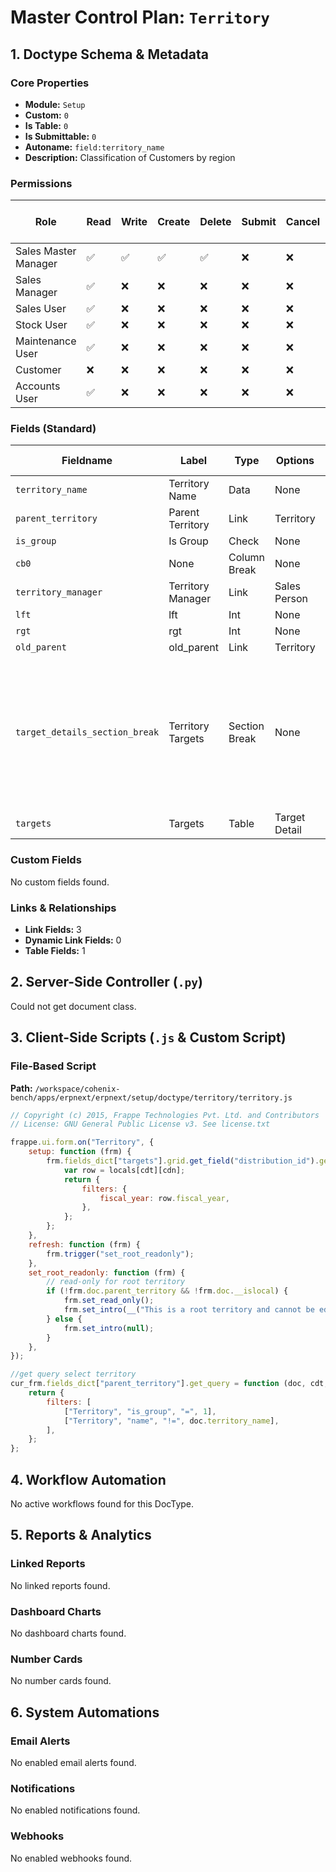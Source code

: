 # Master Control Plan: `Territory`

## 1. Doctype Schema & Metadata

### Core Properties
- **Module:** `Setup`
- **Custom:** `0`
- **Is Table:** `0`
- **Is Submittable:** `0`
- **Autoname:** `field:territory_name`
- **Description:** Classification of Customers by region

### Permissions
| Role | Read | Write | Create | Delete | Submit | Cancel | Amend | Report | Import | Export | Print | Email | Share | Set User Perms |
|---|---|---|---|---|---|---|---|---|---|---|---|---|---|---|
| Sales Master Manager | ✅ | ✅ | ✅ | ✅ | ❌ | ❌ | ❌ | ✅ | ✅ | ✅ | ✅ | ✅ | ✅ | ❌ |
| Sales Manager | ✅ | ❌ | ❌ | ❌ | ❌ | ❌ | ❌ | ✅ | ❌ | ❌ | ✅ | ✅ | ❌ | ❌ |
| Sales User | ✅ | ❌ | ❌ | ❌ | ❌ | ❌ | ❌ | ✅ | ❌ | ❌ | ✅ | ✅ | ❌ | ❌ |
| Stock User | ✅ | ❌ | ❌ | ❌ | ❌ | ❌ | ❌ | ❌ | ❌ | ❌ | ❌ | ❌ | ❌ | ❌ |
| Maintenance User | ✅ | ❌ | ❌ | ❌ | ❌ | ❌ | ❌ | ❌ | ❌ | ❌ | ❌ | ❌ | ❌ | ❌ |
| Customer | ❌ | ❌ | ❌ | ❌ | ❌ | ❌ | ❌ | ✅ | ❌ | ✅ | ✅ | ✅ | ✅ | ❌ |
| Accounts User | ✅ | ❌ | ❌ | ❌ | ❌ | ❌ | ❌ | ✅ | ❌ | ❌ | ✅ | ✅ | ✅ | ❌ |


### Fields (Standard)
| Fieldname | Label | Type | Options | Required | Hidden | Read Only | Default | Description |
|---|---|---|---|---|---|---|---|---|
| `territory_name` | Territory Name | Data | None | ✅ |  |  | None | None |
| `parent_territory` | Parent Territory | Link | Territory |  |  |  | None | None |
| `is_group` | Is Group | Check | None |  |  |  | 0 | None |
| `cb0` | None | Column Break | None |  |  |  | None | None |
| `territory_manager` | Territory Manager | Link | Sales Person |  |  |  | None | For reference |
| `lft` | lft | Int | None |  | ✅ |  | None | None |
| `rgt` | rgt | Int | None |  | ✅ |  | None | None |
| `old_parent` | old_parent | Link | Territory |  | ✅ |  | None | None |
| `target_details_section_break` | Territory Targets | Section Break | None |  |  |  | None | Set Item Group-wise budgets on this Territory. You can also include seasonality by setting the Distribution. |
| `targets` | Targets | Table | Target Detail |  |  |  | None | None |


### Custom Fields
No custom fields found.


### Links & Relationships
- **Link Fields:** 3
- **Dynamic Link Fields:** 0
- **Table Fields:** 1

## 2. Server-Side Controller (`.py`)
Could not get document class.


## 3. Client-Side Scripts (`.js` & Custom Script)
### File-Based Script
**Path:** `/workspace/cohenix-bench/apps/erpnext/erpnext/setup/doctype/territory/territory.js`
```javascript
// Copyright (c) 2015, Frappe Technologies Pvt. Ltd. and Contributors
// License: GNU General Public License v3. See license.txt

frappe.ui.form.on("Territory", {
	setup: function (frm) {
		frm.fields_dict["targets"].grid.get_field("distribution_id").get_query = function (doc, cdt, cdn) {
			var row = locals[cdt][cdn];
			return {
				filters: {
					fiscal_year: row.fiscal_year,
				},
			};
		};
	},
	refresh: function (frm) {
		frm.trigger("set_root_readonly");
	},
	set_root_readonly: function (frm) {
		// read-only for root territory
		if (!frm.doc.parent_territory && !frm.doc.__islocal) {
			frm.set_read_only();
			frm.set_intro(__("This is a root territory and cannot be edited."));
		} else {
			frm.set_intro(null);
		}
	},
});

//get query select territory
cur_frm.fields_dict["parent_territory"].get_query = function (doc, cdt, cdn) {
	return {
		filters: [
			["Territory", "is_group", "=", 1],
			["Territory", "name", "!=", doc.territory_name],
		],
	};
};

```




## 4. Workflow Automation
No active workflows found for this DocType.


## 5. Reports & Analytics
### Linked Reports
No linked reports found.


### Dashboard Charts
No dashboard charts found.


### Number Cards
No number cards found.


## 6. System Automations
### Email Alerts
No enabled email alerts found.


### Notifications
No enabled notifications found.


### Webhooks
No enabled webhooks found.
